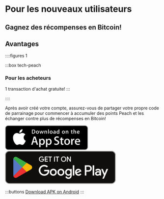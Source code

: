 # Pour les nouveaux utilisateurs

## Gagnez des récompenses en Bitcoin!

## Avantages

::::figures 1

:::box tech-peach

### Pour les acheteurs

1 transaction d'achat gratuite!
:::

::::

Après avoir créé votre compte, assurez-vous de partager votre propre code de parrainage pour commencer à accumuler des points Peach et les échanger contre plus de récompenses en Bitcoin!

<div>
  <div class="md:flex items-center justify-center">
    <a href="https://testflight.apple.com/join/wfSPFEWG"><img class="h-180px md:h-90px" src="/img/home/download-on-the-app-store.svg" alt="Download on the Apple Store"></a>
    <a class="md:ml-4" href="https://play.google.com/store/apps/details?id=com.peachbitcoin.peach.mainnet"><img class="h-180px md:h-90px" src="/img/home/get-it-on-google-play.svg" alt="Get it on Google Play"></a>
  </div>

:::buttons
[Download APK on Android](/apk/)
:::

</div>
